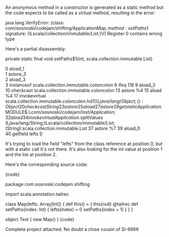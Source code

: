 An anonymous method in a constructor is generated as a static method but the code expects to be called as a virtual method, resulting in the error:

java.lang.VerifyError: (class: com/sosnoski/codejam/shifting/Application$Map, method: setPaths$1 signature: (ILscala/collection/immutable/List;)V) Register 0 contains wrong type

Here's a partial disassembly:

private static final void setPaths$1(int, scala.collection.immutable.List)

0    aload_1    
1    astore_3    
2    aload_3    
3    instanceof    scala.collection.immutable.$colon$colon
6    ifeq    118
9    aload_3    
10    checkcast    scala.collection.immutable.$colon$colon
13    astore    %4
15    aload    %4
17    invokevirtual    scala.collection.immutable.$colon$colon.hd$1 ()Ljava/lang/Object;():Object
20    checkcast    String
23    astore    %5
25    aload    %5
27    astore    %6
29    getstatic    Application$.MODULE$ Lcom/sosnoski/codejam/lost/Application$;
32    aload    %6
34    invokevirtual    Application$.splitValues (Ljava/lang/String;)Lscala/collection/immutable/List;(String):scala.collection.immutable.List
37    astore    %7
39    aload_0    
40    getfield    lefts [I

It's trying to load the field "lefts" from the class reference at position 0, but with a static call it's not there. It's also looking for the int value at position 1 and the list at position 2.﻿

Here's the corresponding source code:

{code}

package com.sosnoski.codejam.shifting

import scala.annotation.tailrec

class Map(lefts: Array[Int]) {
  def this() = {
    this(null)
    @tailrec
    def setPaths(index: Int) {
      lefts(index) = 0
      setPaths(index + 1)
    }
  }
}

object Test {
  new Map()
}
{code}

Complete project attached.
No doubt a close cousin of SI-6666

